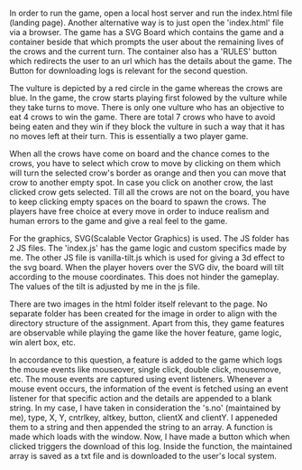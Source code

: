 In order to run the game, open a local host server and run the index.html file (landing page). Another alternative way is to just open the 'index.html' file via a browser. 
The game has a SVG Board which contains the game and a container beside that which prompts the user about the remaining lives of the crows and the current turn. The container also has a 'RULES' button which redirects the user to an url which has the details about the game. The Button for downloading logs is relevant for the second question. 

The vulture is depicted by a red circle in the game whereas the crows are blue. In the game, the crow starts playing first folowed by the vulture while they take turns to move. There is only one vulture who has an objective to eat 4 crows to win the game. There are total 7 crows who have to avoid being eaten and they win if they block the vulture in such a way that it has no moves left at their turn. This is essentially a two player game.
 
When all the crows have come on board and the chance comes to the crows, you have to select which crow to move by clicking on them which will turn the selected crow's border as orange and then you can move that crow to another empty spot. In case you click on another crow, the last clicked crow gets selected. Till all the crows are not on the board, you have to keep clicking empty spaces on the board to spawn the crows. The players have free choice at every move in order to induce realism and human errors to the game and give a real feel to the game.

For the graphics, SVG(Scalable Vector Graphics) is used.
The JS folder has 2 JS files. The 'index.js' has the game logic and custom specifics made by me. The other JS file is vanilla-tilt.js which is used for giving a 3d effect to the svg board. When the player hovers over the SVG div, the board will tilt according to the mouse coordinates. This does not hinder the gameplay. The values of the tilt is adjusted by me in the js file. 

There are two images in the html folder itself relevant to the page. No separate folder has been created for the image in order to align with the directory structure of the assignment. Apart from this, they game features are observable while playing the game like the hover feature, game logic, win alert box, etc.

In accordance to this question, a feature is added to the game which logs the mouse events like mouseover, single click, double click, mousemove, etc. The mouse events are captured using event listeners. Whenever a mouse event occurs, the information of the event is fetched using an event listener for that specific action and the details are appended to a blank string. In my case, I have taken in consideration the 's.no' (maintained by me), type, X, Y, cntrlkey, altkey, button, clientX and clientY. I appeneded them to a string and then appended the string to an array. 
A function is made which loads with the window. Now, I have made a button which when clicked triggers the download of this log. Inside the function, the maintained array is saved as a txt file and is downloaded to the user's local system.
